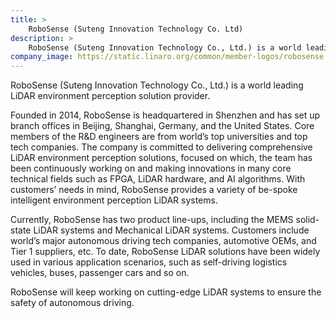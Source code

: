 ```yaml
---
title: >
    RoboSense (Suteng Innovation Technology Co. Ltd)
description: >
    RoboSense (Suteng Innovation Technology Co., Ltd.) is a world leading LiDAR environment perception solution provider.
company_image: https://static.linaro.org/common/member-logos/robosense.jpg
---
```

RoboSense (Suteng Innovation Technology Co., Ltd.) is a world leading LiDAR environment perception solution provider.

Founded in 2014, RoboSense is headquartered in Shenzhen and has set up branch offices in Beijing, Shanghai, Germany, and the United States. Core members of the R&D engineers are from world’s top universities and top tech companies. The company is committed to delivering comprehensive LiDAR environment perception solutions, focused on which, the team has been continuously working on and making innovations in many core technical fields such as FPGA, LiDAR hardware, and AI algorithms. With customers’ needs in mind, RoboSense provides a variety of be-spoke intelligent environment perception LiDAR systems.

Currently, RoboSense has two product line-ups, including the MEMS solid-state LiDAR systems and Mechanical LiDAR systems. Customers include world’s major autonomous driving tech companies, automotive OEMs, and Tier 1 suppliers, etc. To date, RoboSense LiDAR solutions have been widely used in various application scenarios, such as self-driving logistics vehicles, buses, passenger cars and so on. 

RoboSense will keep working on cutting-edge LiDAR systems to ensure the safety of autonomous driving. 

